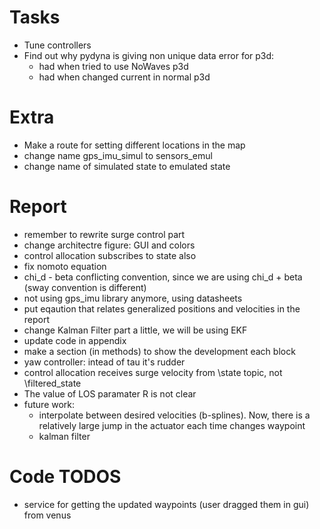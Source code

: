 
# Tasks

- Tune controllers
- Find out why pydyna is giving non unique data error for p3d:
  - had when tried to use NoWaves p3d
  - had when changed current in normal p3d

# Extra

- Make a route for setting different locations in the map
- change name gps_imu_simul to sensors_emul
- change name of simulated state to emulated state

# Report

- remember to rewrite surge control part
- change architectre figure: GUI and colors 
- control allocation subscribes to state also
- fix nomoto equation
- chi_d - beta conflicting convention, since we are using chi_d + beta (sway  convention is different)
- not using gps_imu library anymore, using datasheets
- put eqaution that relates generalized positions and velocities in the report
- change Kalman Filter part a little, we will be using EKF
- update code in appendix
- make a section (in methods) to show the development each block
- yaw controller: intead of tau it's rudder 
- control allocation receives surge velocity from \state topic, not \filtered_state
- The value of LOS paramater R is not clear
- future work: 
  - interpolate between desired velocities (b-splines). Now, there is a relatively large jump in the actuator each time changes waypoint
  - kalman filter

# Code TODOS

- service for getting the updated waypoints (user dragged them in gui) from venus
